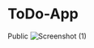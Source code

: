 # ToDo-App
Public
![Screenshot (1)](https://github.com/Shaher-Yar/ToDo-App/assets/140485614/9fd97254-b7c8-448a-bfc7-91b7ad9df550)
